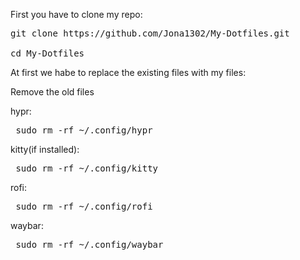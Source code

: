 First you have to clone my repo:

<pre>git clone https://github.com/Jona1302/My-Dotfiles.git
    
cd My-Dotfiles                                     </pre>

At first we habe to replace the existing files with my files:

Remove the old files

hypr:
<pre> sudo rm -rf ~/.config/hypr </pre>

kitty(if installed):
<pre> sudo rm -rf ~/.config/kitty </pre>

rofi:
<pre> sudo rm -rf ~/.config/rofi </pre>

waybar:
<pre> sudo rm -rf ~/.config/waybar </pre>
